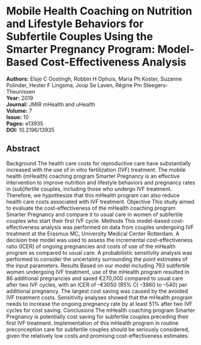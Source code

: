 # Mobile Health Coaching on Nutrition and Lifestyle Behaviors for Subfertile Couples Using the Smarter Pregnancy Program: Model-Based Cost-Effectiveness Analysis

**Authors:** Elsje C Oostingh, Robbin H Ophuis, Maria Ph Koster, Suzanne Polinder, Hester F Lingsma, Joop Se Laven, Régine Pm Steegers-Theunissen  
**Year:** 2019  
**Journal:** JMIR mHealth and uHealth  
**Volume:** 7  
**Issue:** 10  
**Pages:** e13935  
**DOI:** 10.2196/13935  

## Abstract
Background            The health care costs for reproductive care have substantially increased with the use of in vitro fertilization (IVF) treatment. The mobile health (mHealth) coaching program Smarter Pregnancy is an effective intervention to improve nutrition and lifestyle behaviors and pregnancy rates in (sub)fertile couples, including those who undergo IVF treatment. Therefore, we hypothesize that this mHealth program can also reduce health care costs associated with IVF treatment.                                Objective            This study aimed to evaluate the cost-effectiveness of the mHealth coaching program Smarter Pregnancy and compare it to usual care in women of subfertile couples who start their first IVF cycle.                                Methods            This model-based cost-effectiveness analysis was performed on data from couples undergoing IVF treatment at the Erasmus MC, University Medical Center Rotterdam. A decision tree model was used to assess the incremental cost-effectiveness ratio (ICER) of ongoing pregnancies and costs of use of the mHealth program as compared to usual care. A probabilistic sensitivity analysis was performed to consider the uncertainty surrounding the point estimates of the input parameters.                                Results            Based on our model including 793 subfertile women undergoing IVF treatment, use of the mHealth program resulted in 86 additional pregnancies and saved €270,000 compared to usual care after two IVF cycles, with an ICER of –€3050 (95% CI –3960 to –540) per additional pregnancy. The largest cost saving was caused by the avoided IVF treatment costs. Sensitivity analyses showed that the mHealth program needs to increase the ongoing pregnancy rate by at least 51% after two IVF cycles for cost saving.                                Conclusions            The mHealth coaching program Smarter Pregnancy is potentially cost saving for subfertile couples preceding their first IVF treatment. Implementation of this mHealth program in routine preconception care for subfertile couples should be seriously considered, given the relatively low costs and promising cost-effectiveness estimates.

